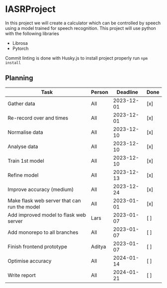 # IASRProject

In this project we will create a calculator which can be controlled by speech using a model trained for speech recognition.
This project will use python with the following libraries

-   Librosa
-   Pytorch

Commit linting is done with Husky.js to install project properly run `npm install`

## Planning

| Task                                         | Person | Deadline   | Done |
| -------------------------------------------- | ------ | ---------- | ---- |
| Gather data                                  | All    | 2023-12-01 | [x]  |
| Re-record over and times                     | All    | 2023-12-01 | [x]  |
| Normalise data                               | All    | 2023-12-10 | [x]  |
| Analyse data                                 | All    | 2023-12-10 | [x]  |
| Train 1st model                              | All    | 2023-12-10 | [x]  |
| Refine model                                 | All    | 2023-12-13 | [x]  |
| Improve accuracy (medium)                    | All    | 2023-12-24 | [x]  |
| Make flask web server that can run the model | All    | 2023-01-01 | [x]  |
| Add improved model to flask web server       | Lars   | 2023-01-07 | [ ]  |
| Add monorepo to all branches                 | All    | 2023-01-07 | [ ]  |
| Finish frontend prototype                    | Aditya | 2023-01-07 | [ ]  |
| Optimise accuracy                            | All    | 2024-01-14 | [ ]  |
| Write report                                 | All    | 2024-01-21 | [ ]  |
